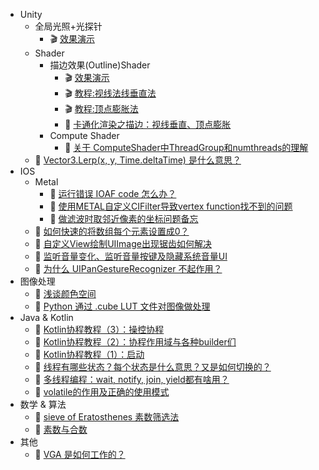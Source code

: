 * Unity
  * 全局光照+光探针
    * 🎬 [效果演示](https://www.bilibili.com/video/BV1vh411v7Xw/)
  * Shader
    * 描边效果(Outline)Shader
      * 🎬 [效果演示](https://www.bilibili.com/video/BV1Cg41137Cm/)
      * 🎬 [教程:视线法线垂直法](https://www.bilibili.com/video/BV1kQ4y197iN/)
      * 🎬 [教程:顶点膨胀法](https://www.bilibili.com/video/BV1Hq4y177nR/)
      * 📃 [卡通化渲染之描边：视线垂直、顶点膨胀](https://zhuanlan.zhihu.com/p/379665553)
    * Compute Shader
      * 📃 [关于 ComputeShader中ThreadGroup和numthreads的理解](https://zhuanlan.zhihu.com/p/370242162)
  * 📃 [Vector3.Lerp(x, y, Time.deltaTime) 是什么意思？](https://zhuanlan.zhihu.com/p/355715849)
* IOS
  * Metal
    * 📃 [运行错误 IOAF code 怎么办？](https://zhuanlan.zhihu.com/p/348708505)
    * 📃 [使用METAL自定义CIFilter导致vertex function找不到的问题](https://zhuanlan.zhihu.com/p/366940812)
    * 📃 [做滤波时取邻近像素的坐标问题备忘](https://zhuanlan.zhihu.com/p/166666369)
  * 📃 [如何快速的将数组每个元素设置成0？](https://zhuanlan.zhihu.com/p/359333848)
  * 📃 [自定义View绘制UIImage出现锯齿如何解决](https://zhuanlan.zhihu.com/p/361253781)
  * 📃 [监听音量变化、监听音量按键及隐藏系统音量UI](https://zhuanlan.zhihu.com/p/356705471)
  * 📃 [为什么 UIPanGestureRecognizer 不起作用？](https://zhuanlan.zhihu.com/p/349403272)
* 图像处理
  * 📃 [浅谈颜色空间](https://juejin.cn/post/6979082375091191845)
  * 📃 [Python 通过 .cube LUT 文件对图像做处理](https://zhuanlan.zhihu.com/p/163299224)
* Java & Kotlin
  * 📃 [Kotlin协程教程（3）：操控协程](https://zhuanlan.zhihu.com/p/80364217)
  * 📃 [Kotlin协程教程（2）：协程作用域与各种builder们](https://zhuanlan.zhihu.com/p/80363967)
  * 📃 [Kotlin协程教程（1）：启动](https://zhuanlan.zhihu.com/p/80062748)
  * 📃 [线程有哪些状态？每个状态是什么意思？又是如何切换的？](https://zhuanlan.zhihu.com/p/77499486)
  * 📃 [多线程编程：wait, notify, join, yield都有啥用？](https://zhuanlan.zhihu.com/p/77494932)
  * 📃 [volatile的作用及正确的使用模式](https://zhuanlan.zhihu.com/p/79602008)
* 数学 & 算法
  * 📃 [sieve of Eratosthenes 素数筛选法](https://zhuanlan.zhihu.com/p/143522603)
  * 📃 [素数与合数](https://zhuanlan.zhihu.com/p/143521872)
* 其他
  * 📃 [VGA 是如何工作的？](https://zhuanlan.zhihu.com/p/144469601)